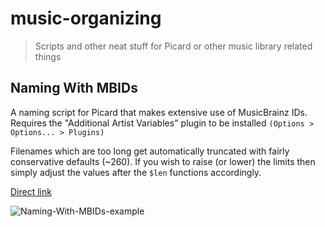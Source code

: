 # music-organizing
> Scripts and other neat stuff for Picard or other music library related things


## Naming With MBIDs

A naming script for Picard that makes extensive use of MusicBrainz IDs. Requires the "Additional Artist Variables" plugin to be installed `(Options > Options... > Plugins)`

Filenames which are too long get automatically truncated with fairly conservative defaults (~260). If you wish to raise (or lower) the limits then simply adjust the values after the `$len` functions accordingly.

[Direct link](https://github.com/Zentheon/music-organizing/blob/main/Naming-with-MBIDs.ptsp)

![Naming-With-MBIDs-example](https://github.com/user-attachments/assets/007fbc2a-c526-49af-8b37-4ce3aa512c2b)

